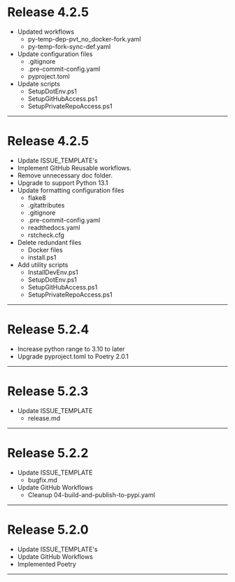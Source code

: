 # Release 4.2.5

- Updated workflows
  - py-temp-dep-pvt_no_docker-fork.yaml
  - py-temp-fork-sync-def.yaml
- Update configuration files
  - .gitignore
  - .pre-commit-config.yaml
  - pyproject.toml
- Update scripts
  - SetupDotEnv.ps1
  - SetupGitHubAccess.ps1
  - SetupPrivateRepoAccess.ps1

______________________________________________________________________

# Release 4.2.5

- Update ISSUE_TEMPLATE's
- Implement GitHub Reusable workflows.
- Remove unnecessary doc folder.
- Upgrade to support Python 13.1
- Update formatting configuration files
  - flake8
  - .gitattributes
  - .gitignore
  - .pre-commit-config.yaml
  - readthedocs.yaml
  - rstcheck.cfg
- Delete redundant files
  - Docker files
  - install.ps1
- Add utility scripts
  - InstallDevEnv.ps1
  - SetupDotEnv.ps1
  - SetupGitHubAccess.ps1
  - SetupPrivateRepoAccess.ps1

______________________________________________________________________

# Release 5.2.4

- Increase python range to 3.10 to later
- Upgrade pyproject.toml to Poetry 2.0.1

______________________________________________________________________

# Release 5.2.3

- Update ISSUE_TEMPLATE
  - release.md

______________________________________________________________________

# Release 5.2.2

- Update ISSUE_TEMPLATE
  - bugfix.md
- Update GitHub Workflows
  - Cleanup 04-build-and-publish-to-pypi.yaml

______________________________________________________________________

# Release 5.2.0

- Update ISSUE_TEMPLATE's
- Update GitHub Workflows
- Implemented Poetry

______________________________________________________________________
